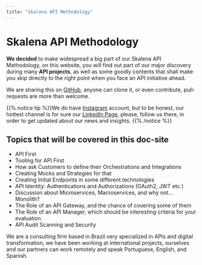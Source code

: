 ```yaml
---
title: "Skalena API Methodology"
---
```


# Skalena API Methodology

**We decided** to make widespread a big part of our Skalena API Methodology, on this website, you will find out part of our major discovery during many **API projects**, as well as some goodly contents that shall make you skip directly to the right point when you face an API initiative ahead.

 We are sharing this on [GitHub](https://github.com/skalena/api-methodology),  anyone can clone it, or even contribute, pull-requests are more than welcome.

{{% notice tip %}}We do have [Instagram](https://www.instagram.com/skalena_hq/) account, but to be honest, our hottest channel is for sure our [LinkedIn Page](https://www.linkedin.com/company/skalena), please, follow us there, in order to get updated about our news and insights. 
{{% /notice %}}

## Topics that will be covered in this doc-site 

- API First
- Tooling for API First 
- How ask Customers to define their Orchestrations and Integrations
- Creating Mocks and Strategies for that 
- Creating Initial Endpoints in some different technologies
- API Identity: Authentications and Authorizations (OAuth2, JWT etc )
- Discussion about Microservices, Macroservices, and why not... Monolith? 
- The Role of an API Gateway, and the chance of covering some of them
- The Role of an API Manager, which should be interesting criteria for your evaluation
- API Audit Scanning and Security 

We are a consulting firm based in Brazil very specialized in APIs and digital transformation, we have been working at international projects, ourselves and our partners can work remotely and speak Portuguese, English, and Spanish.  